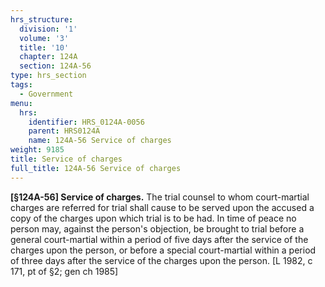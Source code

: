 ```yaml
---
hrs_structure:
  division: '1'
  volume: '3'
  title: '10'
  chapter: 124A
  section: 124A-56
type: hrs_section
tags:
  - Government
menu:
  hrs:
    identifier: HRS_0124A-0056
    parent: HRS0124A
    name: 124A-56 Service of charges
weight: 9185
title: Service of charges
full_title: 124A-56 Service of charges
---
```

**[§124A-56] Service of charges.** The trial counsel to whom court-martial charges are referred for trial shall cause to be served upon the accused a copy of the charges upon which trial is to be had. In time of peace no person may, against the person's objection, be brought to trial before a general court-martial within a period of five days after the service of the charges upon the person, or before a special court-martial within a period of three days after the service of the charges upon the person. [L 1982, c 171, pt of §2; gen ch 1985]